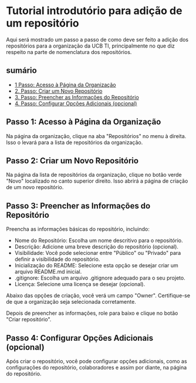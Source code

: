 # Tutorial introdutório para adição de um repositório

Aqui será mostrado um passo a passo de como deve ser feito a adição dos repositórios para a organização da UCB TI, principalmente no que diz respeito na parte de nomenclatura dos repositórios.

## sumário

- [1 Passo: Acesso à Página da Organização](#passo1)
- [2. Passo: Criar um Novo Repositório](#passo2)
- [3. Passo: Preencher as Informações do Repositório](#passo3)
- [4. Passo: Configurar Opções Adicionais (opcional)](#passo4)

## Passo 1: Acesso à Página da Organização<a name="passo1"></a>

Na página da organização, clique na aba "Repositórios" no menu à direita. Isso o levará para a lista de repositórios da organização.

## Passo 2: Criar um Novo Repositório<a name="passo2"></a>

Na página da lista de repositórios da organização, clique no botão verde "Novo" localizado no canto superior direito. Isso abrirá a página de criação de um novo repositório.

## Passo 3: Preencher as Informações do Repositório<a name="passo3"></a>

Preencha as informações básicas do repositório, incluindo:

- Nome do Repositório: Escolha um nome descritivo para o repositório.
- Descrição: Adicione uma breve descrição do repositório (opcional).
- Visibilidade: Você pode selecionar entre "Público" ou "Privado" para definir a visibilidade do repositório.
- Inicialização do README: Selecione esta opção se desejar criar um arquivo <span>README.md</span> inicial.
- .gitignore: Escolha um arquivo .gitignore adequado para o seu projeto.
- Licença: Selecione uma licença se desejar (opcional).

Abaixo das opções de criação, você verá um campo "Owner". Certifique-se de que a organização seja selecionada corretamente.

Depois de preencher as informações, role para baixo e clique no botão "Criar repositório".

## Passo 4: Configurar Opções Adicionais (opcional)<a name="passo4"></a>

Após criar o repositório, você pode configurar opções adicionais, como as configurações do repositório, colaboradores e assim por diante, na página do repositório.
